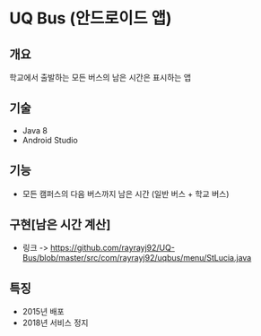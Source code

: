 # UQ Bus (안드로이드 앱)

## 개요
학교에서 출발하는 모든 버스의 남은 시간은 표시하는 앱

## 기술
* Java 8
* Android Studio

## 기능
* 모든 캠퍼스의 다음 버스까지 남은 시간 (일반 버스 + 학교 버스)

## 구현[남은 시간 계산]
* 링크 -> https://github.com/rayrayj92/UQ-Bus/blob/master/src/com/rayrayj92/uqbus/menu/StLucia.java

## 특징
* 2015년 배포 
* 2018년 서비스 정지
